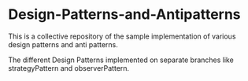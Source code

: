 # Design-Patterns-and-Antipatterns
This is a collective repository of the sample implementation of various design patterns and anti patterns.

The different Design Patterns implemented on separate branches like strategyPattern and observerPattern.
